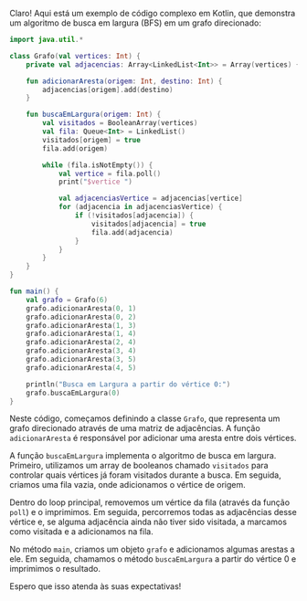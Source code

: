 Claro! Aqui está um exemplo de código complexo em Kotlin, que demonstra um algoritmo de busca em largura (BFS) em um grafo direcionado:

```kotlin
import java.util.*

class Grafo(val vertices: Int) {
    private val adjacencias: Array<LinkedList<Int>> = Array(vertices) { LinkedList<Int>() }

    fun adicionarAresta(origem: Int, destino: Int) {
        adjacencias[origem].add(destino)
    }

    fun buscaEmLargura(origem: Int) {
        val visitados = BooleanArray(vertices)
        val fila: Queue<Int> = LinkedList()
        visitados[origem] = true
        fila.add(origem)

        while (fila.isNotEmpty()) {
            val vertice = fila.poll()
            print("$vertice ")

            val adjacenciasVertice = adjacencias[vertice]
            for (adjacencia in adjacenciasVertice) {
                if (!visitados[adjacencia]) {
                    visitados[adjacencia] = true
                    fila.add(adjacencia)
                }
            }
        }
    }
}

fun main() {
    val grafo = Grafo(6)
    grafo.adicionarAresta(0, 1)
    grafo.adicionarAresta(0, 2)
    grafo.adicionarAresta(1, 3)
    grafo.adicionarAresta(1, 4)
    grafo.adicionarAresta(2, 4)
    grafo.adicionarAresta(3, 4)
    grafo.adicionarAresta(3, 5)
    grafo.adicionarAresta(4, 5)

    println("Busca em Largura a partir do vértice 0:")
    grafo.buscaEmLargura(0)
}
```

Neste código, começamos definindo a classe `Grafo`, que representa um grafo direcionado através de uma matriz de adjacências. A função `adicionarAresta` é responsável por adicionar uma aresta entre dois vértices.

A função `buscaEmLargura` implementa o algoritmo de busca em largura. Primeiro, utilizamos um array de booleanos chamado `visitados` para controlar quais vértices já foram visitados durante a busca. Em seguida, criamos uma fila vazia, onde adicionamos o vértice de origem.

Dentro do loop principal, removemos um vértice da fila (através da função `poll`) e o imprimimos. Em seguida, percorremos todas as adjacências desse vértice e, se alguma adjacência ainda não tiver sido visitada, a marcamos como visitada e a adicionamos na fila.

No método `main`, criamos um objeto `grafo` e adicionamos algumas arestas a ele. Em seguida, chamamos o método `buscaEmLargura` a partir do vértice 0 e imprimimos o resultado.

Espero que isso atenda às suas expectativas!